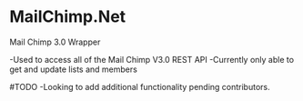 # MailChimp.Net
Mail Chimp 3.0 Wrapper

-Used to access all of the Mail Chimp V3.0 REST API
-Currently only able to get and update lists and members

#TODO
-Looking to add additional functionality pending contributors.
